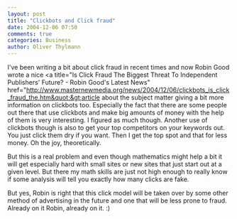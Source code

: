 ```yaml
---
layout: post
title: "Clickbots and Click fraud"
date: 2004-12-06 07:50
comments: true
categories: Business
author: Oliver Thylmann
---
```



I've been writing a bit about click fraud in recent times and now Robin Good wrote a nice &lt;a title=&quot;Is Click Fraud The Biggest Threat To Independent Publishers' Future? - Robin Good's Latest News&quot; href=&quot;http://www.masternewmedia.org/news/2004/12/06/clickbots_is_click_fraud_the.htm&quot;&gt;article about the subject matter giving a bit more information on clickbots too. Especially the fact that there are some people out there that use clickbots and make big amounts of money with the help of them is very interesting. I figured as much though. Another use of clickbots though is also to get your top competitors on your keywords out. You just click them dry if you want. Then I get the top spot and that for less money. Oh the joy, theoretically.

But this is a real problem and even though mathematics might help a bit it will get especially hard with small sites or new sites that just start out at a given level. But there my math skills are just not high enough to really know if some analysis will tell you exactly how many clicks are fake. 

But yes, Robin is right that this click model will be taken over by some other method of advertising in the future and one that will be less prone to fraud. Already on it Robin, already on it. :)

